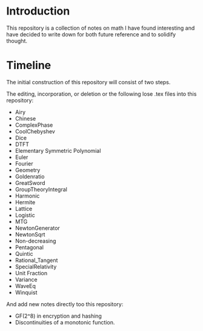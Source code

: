 # Introduction
This repository is a collection of notes on math I have found interesting and have decided to write down for both future reference and to solidify thought.

# Timeline
The initial construction of this repository will consist of two steps.

The editing, incorporation, or deletion or the following lose .tex files into this repository:
- Airy
- Chinese
- ComplexPhase
- CoolChebyshev
- Dice
- DTFT
- Elementary Symmetric Polynomial
- Euler
- Fourier
- Geometry
- Goldenratio
- GreatSword
- GroupTheoryIntegral
- Harmonic
- Hermite
- Lattice
- Logistic
- MTG
- NewtonGenerator
- NewtonSqrt
- Non-decreasing
- Pentagonal
- Quintic
- Rational_Tangent
- SpecialRelativity
- Unit Fraction
- Variance
- WaveEq
- Winquist

And add new notes directly too this repository:
- GF(2^8) in encryption and hashing
- Discontinuities of a monotonic function.
